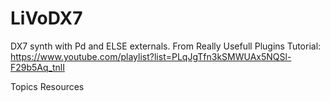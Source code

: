 # LiVoDX7
 
DX7 synth with Pd and ELSE externals. From Really Usefull Plugins Tutorial: https://www.youtube.com/playlist?list=PLqJgTfn3kSMWUAx5NQSl-F29b5Aq_tnlI

Topics
Resources
